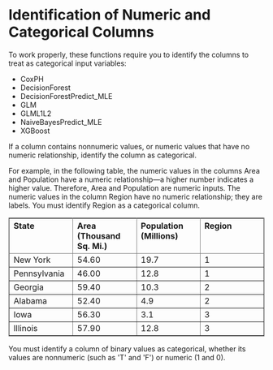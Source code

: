<html><head></head><body id="mpv1537888946604"><h1 class="title topictitle1" id="ariaid-title1">Identification of Numeric and Categorical Columns</h1><div class="body refbody"><div class="section" id="mpv1537888946604__section_N10011_N1000E_N10001"><div class="p">To work properly, these functions require you to identify the columns to treat as categorical input variables:
<ul class="ul" id="mpv1537888946604__ul_myx_ygn_gfb">
<li class="li">CoxPH</li>
<li class="li">DecisionForest</li>
<li class="li">DecisionForestPredict_MLE</li>
<li class="li">GLM</li>
<li class="li">GLML1L2</li>
<li class="li">NaiveBayesPredict_MLE</li>
<li class="li">XGBoost</li></ul></div>
<p class="p">If a column contains nonnumeric values, or numeric values that have no numeric relationship, identify the column as categorical.</p>
<p class="p">For example, in the following table, the numeric values in the columns Area and Population have a numeric relationship—a higher number indicates a higher value. Therefore, Area and Population are numeric inputs. The numeric values in the column Region have no numeric relationship; they are labels. You must identify Region as a categorical column.</p><div class="tablenoborder"><table cellpadding="4" cellspacing="0" summary="" id="mpv1537888946604__table_a31_1ln_gfb" class="table" frame="border" border="1" rules="all"><div class="caption"></div><colgroup span="1"><col style="width:25%" span="1"></col><col style="width:25%" span="1"></col><col style="width:25%" span="1"></col><col style="width:25%" span="1"></col></colgroup><thead class="thead" style="text-align:left;"><tr class="row"><th class="entry cellrowborder" style="vertical-align:top;" id="d278453e56" rowspan="1" colspan="1">State</th><th class="entry cellrowborder" style="vertical-align:top;" id="d278453e58" rowspan="1" colspan="1">Area (Thousand Sq. Mi.)</th><th class="entry cellrowborder" style="vertical-align:top;" id="d278453e60" rowspan="1" colspan="1">Population (Millions)</th><th class="entry cellrowborder" style="vertical-align:top;" id="d278453e62" rowspan="1" colspan="1">Region</th></tr></thead><tbody class="tbody"><tr class="row"><td class="entry cellrowborder" style="vertical-align:top;" headers="d278453e56" rowspan="1" colspan="1">New York</td><td class="entry cellrowborder" style="vertical-align:top;" headers="d278453e58" rowspan="1" colspan="1">54.60</td><td class="entry cellrowborder" style="vertical-align:top;" headers="d278453e60" rowspan="1" colspan="1">19.7</td><td class="entry cellrowborder" style="vertical-align:top;" headers="d278453e62" rowspan="1" colspan="1">1</td></tr><tr class="row"><td class="entry cellrowborder" style="vertical-align:top;" headers="d278453e56" rowspan="1" colspan="1">Pennsylvania</td><td class="entry cellrowborder" style="vertical-align:top;" headers="d278453e58" rowspan="1" colspan="1">46.00</td><td class="entry cellrowborder" style="vertical-align:top;" headers="d278453e60" rowspan="1" colspan="1">12.8</td><td class="entry cellrowborder" style="vertical-align:top;" headers="d278453e62" rowspan="1" colspan="1">1</td></tr><tr class="row"><td class="entry cellrowborder" style="vertical-align:top;" headers="d278453e56" rowspan="1" colspan="1">Georgia</td><td class="entry cellrowborder" style="vertical-align:top;" headers="d278453e58" rowspan="1" colspan="1">59.40</td><td class="entry cellrowborder" style="vertical-align:top;" headers="d278453e60" rowspan="1" colspan="1">10.3</td><td class="entry cellrowborder" style="vertical-align:top;" headers="d278453e62" rowspan="1" colspan="1">2</td></tr><tr class="row"><td class="entry cellrowborder" style="vertical-align:top;" headers="d278453e56" rowspan="1" colspan="1">Alabama</td><td class="entry cellrowborder" style="vertical-align:top;" headers="d278453e58" rowspan="1" colspan="1">52.40</td><td class="entry cellrowborder" style="vertical-align:top;" headers="d278453e60" rowspan="1" colspan="1">4.9</td><td class="entry cellrowborder" style="vertical-align:top;" headers="d278453e62" rowspan="1" colspan="1">2</td></tr><tr class="row"><td class="entry cellrowborder" style="vertical-align:top;" headers="d278453e56" rowspan="1" colspan="1">Iowa</td><td class="entry cellrowborder" style="vertical-align:top;" headers="d278453e58" rowspan="1" colspan="1">56.30</td><td class="entry cellrowborder" style="vertical-align:top;" headers="d278453e60" rowspan="1" colspan="1">3.1</td><td class="entry cellrowborder" style="vertical-align:top;" headers="d278453e62" rowspan="1" colspan="1">3</td></tr><tr class="row"><td class="entry cellrowborder" style="vertical-align:top;" headers="d278453e56" rowspan="1" colspan="1">Illinois</td><td class="entry cellrowborder" style="vertical-align:top;" headers="d278453e58" rowspan="1" colspan="1">57.90</td><td class="entry cellrowborder" style="vertical-align:top;" headers="d278453e60" rowspan="1" colspan="1">12.8</td><td class="entry cellrowborder" style="vertical-align:top;" headers="d278453e62" rowspan="1" colspan="1">3</td></tr></tbody></table></div>
<p class="p">You must identify a column of binary values as categorical, whether its values are nonnumeric (such as 'T' and 'F') or numeric (1 and 0).</p></div></div></body></html>
